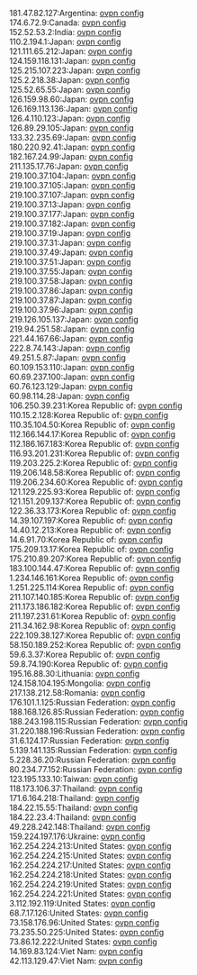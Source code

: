181.47.82.127:Argentina: [ovpn config](vpn/181_47_82_127.ovpn)  
174.6.72.9:Canada: [ovpn config](vpn/174_6_72_9.ovpn)  
152.52.53.2:India: [ovpn config](vpn/152_52_53_2.ovpn)  
110.2.194.1:Japan: [ovpn config](vpn/110_2_194_1.ovpn)  
121.111.65.212:Japan: [ovpn config](vpn/121_111_65_212.ovpn)  
124.159.118.131:Japan: [ovpn config](vpn/124_159_118_131.ovpn)  
125.215.107.223:Japan: [ovpn config](vpn/125_215_107_223.ovpn)  
125.2.218.38:Japan: [ovpn config](vpn/125_2_218_38.ovpn)  
125.52.65.55:Japan: [ovpn config](vpn/125_52_65_55.ovpn)  
126.159.98.60:Japan: [ovpn config](vpn/126_159_98_60.ovpn)  
126.169.113.136:Japan: [ovpn config](vpn/126_169_113_136.ovpn)  
126.4.110.123:Japan: [ovpn config](vpn/126_4_110_123.ovpn)  
126.89.29.105:Japan: [ovpn config](vpn/126_89_29_105.ovpn)  
133.32.235.69:Japan: [ovpn config](vpn/133_32_235_69.ovpn)  
180.220.92.41:Japan: [ovpn config](vpn/180_220_92_41.ovpn)  
182.167.24.99:Japan: [ovpn config](vpn/182_167_24_99.ovpn)  
211.135.17.76:Japan: [ovpn config](vpn/211_135_17_76.ovpn)  
219.100.37.104:Japan: [ovpn config](vpn/219_100_37_104.ovpn)  
219.100.37.105:Japan: [ovpn config](vpn/219_100_37_105.ovpn)  
219.100.37.107:Japan: [ovpn config](vpn/219_100_37_107.ovpn)  
219.100.37.13:Japan: [ovpn config](vpn/219_100_37_13.ovpn)  
219.100.37.177:Japan: [ovpn config](vpn/219_100_37_177.ovpn)  
219.100.37.182:Japan: [ovpn config](vpn/219_100_37_182.ovpn)  
219.100.37.19:Japan: [ovpn config](vpn/219_100_37_19.ovpn)  
219.100.37.31:Japan: [ovpn config](vpn/219_100_37_31.ovpn)  
219.100.37.49:Japan: [ovpn config](vpn/219_100_37_49.ovpn)  
219.100.37.51:Japan: [ovpn config](vpn/219_100_37_51.ovpn)  
219.100.37.55:Japan: [ovpn config](vpn/219_100_37_55.ovpn)  
219.100.37.58:Japan: [ovpn config](vpn/219_100_37_58.ovpn)  
219.100.37.86:Japan: [ovpn config](vpn/219_100_37_86.ovpn)  
219.100.37.87:Japan: [ovpn config](vpn/219_100_37_87.ovpn)  
219.100.37.96:Japan: [ovpn config](vpn/219_100_37_96.ovpn)  
219.126.105.137:Japan: [ovpn config](vpn/219_126_105_137.ovpn)  
219.94.251.58:Japan: [ovpn config](vpn/219_94_251_58.ovpn)  
221.44.167.66:Japan: [ovpn config](vpn/221_44_167_66.ovpn)  
222.8.74.143:Japan: [ovpn config](vpn/222_8_74_143.ovpn)  
49.251.5.87:Japan: [ovpn config](vpn/49_251_5_87.ovpn)  
60.109.153.110:Japan: [ovpn config](vpn/60_109_153_110.ovpn)  
60.69.237.100:Japan: [ovpn config](vpn/60_69_237_100.ovpn)  
60.76.123.129:Japan: [ovpn config](vpn/60_76_123_129.ovpn)  
60.98.114.28:Japan: [ovpn config](vpn/60_98_114_28.ovpn)  
106.250.39.231:Korea Republic of: [ovpn config](vpn/106_250_39_231.ovpn)  
110.15.2.128:Korea Republic of: [ovpn config](vpn/110_15_2_128.ovpn)  
110.35.104.50:Korea Republic of: [ovpn config](vpn/110_35_104_50.ovpn)  
112.166.144.17:Korea Republic of: [ovpn config](vpn/112_166_144_17.ovpn)  
112.186.167.183:Korea Republic of: [ovpn config](vpn/112_186_167_183.ovpn)  
116.93.201.231:Korea Republic of: [ovpn config](vpn/116_93_201_231.ovpn)  
119.203.225.2:Korea Republic of: [ovpn config](vpn/119_203_225_2.ovpn)  
119.206.148.58:Korea Republic of: [ovpn config](vpn/119_206_148_58.ovpn)  
119.206.234.60:Korea Republic of: [ovpn config](vpn/119_206_234_60.ovpn)  
121.129.225.93:Korea Republic of: [ovpn config](vpn/121_129_225_93.ovpn)  
121.151.209.137:Korea Republic of: [ovpn config](vpn/121_151_209_137.ovpn)  
122.36.33.173:Korea Republic of: [ovpn config](vpn/122_36_33_173.ovpn)  
14.39.107.197:Korea Republic of: [ovpn config](vpn/14_39_107_197.ovpn)  
14.40.12.213:Korea Republic of: [ovpn config](vpn/14_40_12_213.ovpn)  
14.6.91.70:Korea Republic of: [ovpn config](vpn/14_6_91_70.ovpn)  
175.209.13.17:Korea Republic of: [ovpn config](vpn/175_209_13_17.ovpn)  
175.210.89.207:Korea Republic of: [ovpn config](vpn/175_210_89_207.ovpn)  
183.100.144.47:Korea Republic of: [ovpn config](vpn/183_100_144_47.ovpn)  
1.234.146.161:Korea Republic of: [ovpn config](vpn/1_234_146_161.ovpn)  
1.251.225.114:Korea Republic of: [ovpn config](vpn/1_251_225_114.ovpn)  
211.107.140.185:Korea Republic of: [ovpn config](vpn/211_107_140_185.ovpn)  
211.173.186.182:Korea Republic of: [ovpn config](vpn/211_173_186_182.ovpn)  
211.197.231.61:Korea Republic of: [ovpn config](vpn/211_197_231_61.ovpn)  
211.34.162.98:Korea Republic of: [ovpn config](vpn/211_34_162_98.ovpn)  
222.109.38.127:Korea Republic of: [ovpn config](vpn/222_109_38_127.ovpn)  
58.150.189.252:Korea Republic of: [ovpn config](vpn/58_150_189_252.ovpn)  
59.6.3.37:Korea Republic of: [ovpn config](vpn/59_6_3_37.ovpn)  
59.8.74.190:Korea Republic of: [ovpn config](vpn/59_8_74_190.ovpn)  
195.16.88.30:Lithuania: [ovpn config](vpn/195_16_88_30.ovpn)  
124.158.104.195:Mongolia: [ovpn config](vpn/124_158_104_195.ovpn)  
217.138.212.58:Romania: [ovpn config](vpn/217_138_212_58.ovpn)  
176.101.1.125:Russian Federation: [ovpn config](vpn/176_101_1_125.ovpn)  
188.168.126.85:Russian Federation: [ovpn config](vpn/188_168_126_85.ovpn)  
188.243.198.115:Russian Federation: [ovpn config](vpn/188_243_198_115.ovpn)  
31.220.188.196:Russian Federation: [ovpn config](vpn/31_220_188_196.ovpn)  
31.6.124.17:Russian Federation: [ovpn config](vpn/31_6_124_17.ovpn)  
5.139.141.135:Russian Federation: [ovpn config](vpn/5_139_141_135.ovpn)  
5.228.36.20:Russian Federation: [ovpn config](vpn/5_228_36_20.ovpn)  
80.234.77.152:Russian Federation: [ovpn config](vpn/80_234_77_152.ovpn)  
123.195.133.10:Taiwan: [ovpn config](vpn/123_195_133_10.ovpn)  
118.173.106.37:Thailand: [ovpn config](vpn/118_173_106_37.ovpn)  
171.6.164.218:Thailand: [ovpn config](vpn/171_6_164_218.ovpn)  
184.22.15.55:Thailand: [ovpn config](vpn/184_22_15_55.ovpn)  
184.22.23.4:Thailand: [ovpn config](vpn/184_22_23_4.ovpn)  
49.228.242.148:Thailand: [ovpn config](vpn/49_228_242_148.ovpn)  
159.224.197.176:Ukraine: [ovpn config](vpn/159_224_197_176.ovpn)  
162.254.224.213:United States: [ovpn config](vpn/162_254_224_213.ovpn)  
162.254.224.215:United States: [ovpn config](vpn/162_254_224_215.ovpn)  
162.254.224.217:United States: [ovpn config](vpn/162_254_224_217.ovpn)  
162.254.224.218:United States: [ovpn config](vpn/162_254_224_218.ovpn)  
162.254.224.219:United States: [ovpn config](vpn/162_254_224_219.ovpn)  
162.254.224.221:United States: [ovpn config](vpn/162_254_224_221.ovpn)  
3.112.192.119:United States: [ovpn config](vpn/3_112_192_119.ovpn)  
68.7.17.126:United States: [ovpn config](vpn/68_7_17_126.ovpn)  
73.158.176.96:United States: [ovpn config](vpn/73_158_176_96.ovpn)  
73.235.50.225:United States: [ovpn config](vpn/73_235_50_225.ovpn)  
73.86.12.222:United States: [ovpn config](vpn/73_86_12_222.ovpn)  
14.169.83.124:Viet Nam: [ovpn config](vpn/14_169_83_124.ovpn)  
42.113.129.47:Viet Nam: [ovpn config](vpn/42_113_129_47.ovpn)  
